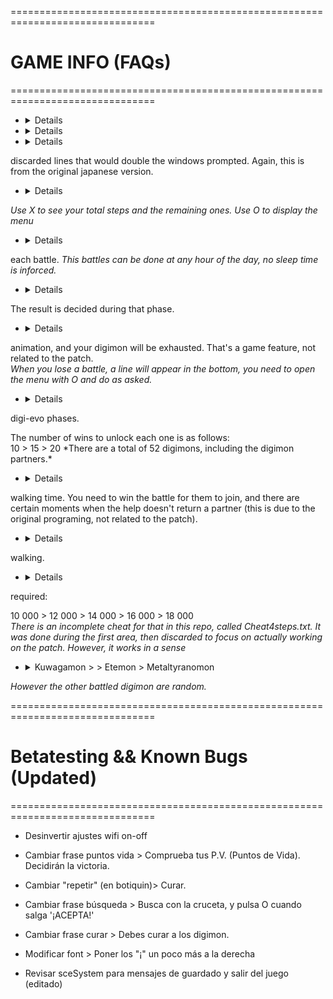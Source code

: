 ===============================================================================
#                                   GAME INFO (FAQs)
===============================================================================

- <details> Press "O+X" simultaneously to display the sound menu.</details> 

- <details>Use Up and Left d-pad/arrows to display the digivice watch.</details> 

- <details>The wifi menu is weird even when you read the japanese version, the explanation of this comes from 
discarded lines that would double the windows prompted. Again, this is from the original japanese version.</details>  

- <details>O and X buttons are mapped like they were in the japanese version.  
*Use X to see your total steps and the remaining ones. Use O to display the menu*</details> 

- <details>Versus battles are all automated, you can only choose your digimon and phase at the begining of 
each battle.
*This battles can be done at any hour of the day, no sleep time is inforced.*</details> 

- <details>Cheer your digimon as soon as you choose to attack to win the battle, during the "ready" phase. 
The result is decided during that phase.</details> 

- <details>If you press X at the starting of a battle (before the menu appears), you will be prompted with the lose 
animation, and your digimon will be exhausted. That's a game feature, not related to the patch.  
*When you lose a battle, a line will appear in the bottom, you need to open the menu with O and do as asked.*
</details> 

- <details>You can obtain only the original 8 digion partners, and all of them have the same number of 
digi-evo phases.  
<summary>The number of wins to unlock each one is as follows:</summary>10 > 15 > 20 </details> 
*There are a total of 52 digimons, including the digimon partners.*

- <details>Each partner is obtained when you find them in the "Help" mode that appears seemingly random during 
walking time. You need to win the battle for them to join, and there are certain moments when the help doesn't 
return a partner (this is due to the original programing, not related to the patch).</details>  

- <details>To change your walking digimon, open the menu and check its parameters, your last digimon checked will be the one 
walking.

- <details>The Game has 7 Areas, below you can see the minimum steps/clicks required to finish each one. Steps 
required:<summary>10 000 > 12 000 > 14 000 > 16 000 > 18 000</summary></details> 
*There is an incomplete cheat for that in this repo, called Cheat4steps.txt. It was done during the first area, then 
 discarded to focus on actually working on the patch. However, it works in a sense*

- <details>The final boss of each area is fixated, they are as follows:<summary>Kuwagamon >  > Etemon > Metaltyranomon</summary></details> 
*However the other battled digimon are random.*


===============================================================================
#                    Betatesting && Known Bugs (Updated)
===============================================================================

- Desinvertir ajustes wifi on-off

- Cambiar frase puntos vida > Comprueba tus P.V.  (Puntos de Vida). Decidirán la victoria.

- Cambiar "repetir" (en botiquin)> Curar.

- Cambiar frase búsqueda > Busca con la cruceta, y pulsa O cuando salga '¡ACEPTA!'

- Cambiar frase curar > Debes curar a los digimon.


- Modificar font > Poner los "¡" un poco más a la derecha

- Revisar sceSystem para mensajes de guardado y salir del juego (editado)
